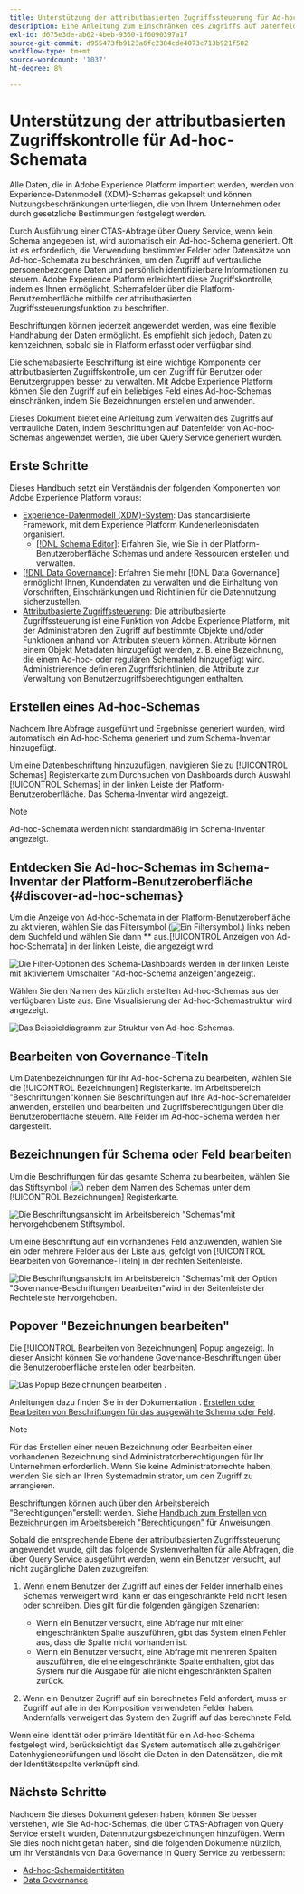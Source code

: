 ```yaml
---
title: Unterstützung der attributbasierten Zugriffssteuerung für Ad-hoc-Schemas
description: Eine Anleitung zum Einschränken des Zugriffs auf Datenfelder in Ad-hoc-Schemata, die über Adobe Experience Platform Query Service generiert wurden.
exl-id: d675e3de-ab62-4beb-9360-1f6090397a17
source-git-commit: d955473fb9123a6fc2384cde4073c713b921f582
workflow-type: tm+mt
source-wordcount: '1037'
ht-degree: 8%

---
```


# Unterstützung der attributbasierten Zugriffskontrolle für Ad-hoc-Schemata

Alle Daten, die in Adobe Experience Platform importiert werden, werden von Experience-Datenmodell (XDM)-Schemas gekapselt und können Nutzungsbeschränkungen unterliegen, die von Ihrem Unternehmen oder durch gesetzliche Bestimmungen festgelegt werden.

Durch Ausführung einer CTAS-Abfrage über Query Service, wenn kein Schema angegeben ist, wird automatisch ein Ad-hoc-Schema generiert. Oft ist es erforderlich, die Verwendung bestimmter Felder oder Datensätze von Ad-hoc-Schemata zu beschränken, um den Zugriff auf vertrauliche personenbezogene Daten und persönlich identifizierbare Informationen zu steuern. Adobe Experience Platform erleichtert diese Zugriffskontrolle, indem es Ihnen ermöglicht, Schemafelder über die Platform-Benutzeroberfläche mithilfe der attributbasierten Zugriffssteuerungsfunktion zu beschriften.

Beschriftungen können jederzeit angewendet werden, was eine flexible Handhabung der Daten ermöglicht. Es empfiehlt sich jedoch, Daten zu kennzeichnen, sobald sie in Platform erfasst oder verfügbar sind.

Die schemabasierte Beschriftung ist eine wichtige Komponente der attributbasierten Zugriffskontrolle, um den Zugriff für Benutzer oder Benutzergruppen besser zu verwalten. Mit Adobe Experience Platform können Sie den Zugriff auf ein beliebiges Feld eines Ad-hoc-Schemas einschränken, indem Sie Bezeichnungen erstellen und anwenden.

Dieses Dokument bietet eine Anleitung zum Verwalten des Zugriffs auf vertrauliche Daten, indem Beschriftungen auf Datenfelder von Ad-hoc-Schemas angewendet werden, die über Query Service generiert wurden.

## Erste Schritte

Dieses Handbuch setzt ein Verständnis der folgenden Komponenten von Adobe Experience Platform voraus:

* [Experience-Datenmodell (XDM)-System](https://experienceleague.adobe.com/docs/experience-platform/xdm/home.html?lang=de): Das standardisierte Framework, mit dem Experience Platform Kundenerlebnisdaten organisiert.
   * [[!DNL Schema Editor]](https://experienceleague.adobe.com/docs/experience-platform/xdm/ui/overview.html?lang=de): Erfahren Sie, wie Sie in der Platform-Benutzeroberfläche Schemas und andere Ressourcen erstellen und verwalten.
* [[!DNL Data Governance]](../../data-governance/home.md): Erfahren Sie mehr [!DNL Data Governance] ermöglicht Ihnen, Kundendaten zu verwalten und die Einhaltung von Vorschriften, Einschränkungen und Richtlinien für die Datennutzung sicherzustellen.
* [Attributbasierte Zugriffssteuerung](../../access-control/abac/overview.md): Die attributbasierte Zugriffssteuerung ist eine Funktion von Adobe Experience Platform, mit der Administratoren den Zugriff auf bestimmte Objekte und/oder Funktionen anhand von Attributen steuern können. Attribute können einem Objekt Metadaten hinzugefügt werden, z. B. eine Bezeichnung, die einem Ad-hoc- oder regulären Schemafeld hinzugefügt wird. Administrierende definieren Zugriffsrichtlinien, die Attribute zur Verwaltung von Benutzerzugriffsberechtigungen enthalten.

## Erstellen eines Ad-hoc-Schemas

Nachdem Ihre Abfrage ausgeführt und Ergebnisse generiert wurden, wird automatisch ein Ad-hoc-Schema generiert und zum Schema-Inventar hinzugefügt.

Um eine Datenbeschriftung hinzuzufügen, navigieren Sie zu [!UICONTROL Schemas] Registerkarte zum Durchsuchen von Dashboards durch Auswahl [!UICONTROL Schemas] in der linken Leiste der Platform-Benutzeroberfläche. Das Schema-Inventar wird angezeigt.

>[!NOTE]
>
>Ad-hoc-Schemata werden nicht standardmäßig im Schema-Inventar angezeigt.

## Entdecken Sie Ad-hoc-Schemas im Schema-Inventar der Platform-Benutzeroberfläche {#discover-ad-hoc-schemas}

Um die Anzeige von Ad-hoc-Schemata in der Platform-Benutzeroberfläche zu aktivieren, wählen Sie das Filtersymbol (![Ein Filtersymbol.](../images/data-governance/filter.png)) links neben dem Suchfeld und wählen Sie dann ** aus.[!UICONTROL Anzeigen von Ad-hoc-Schemata] in der linken Leiste, die angezeigt wird.

![Die Filter-Optionen des Schema-Dashboards werden in der linken Leiste mit aktiviertem Umschalter &quot;Ad-hoc-Schema anzeigen&quot;angezeigt.](../images/data-governance/adhoc-schema-toggle.png)

Wählen Sie den Namen des kürzlich erstellten Ad-hoc-Schemas aus der verfügbaren Liste aus. Eine Visualisierung der Ad-hoc-Schemastruktur wird angezeigt.

![Das Beispieldiagramm zur Struktur von Ad-hoc-Schemas.](../images/data-governance/adhoc-schema-structure-diagram.png)

## Bearbeiten von Governance-Titeln

Um Datenbezeichnungen für Ihr Ad-hoc-Schema zu bearbeiten, wählen Sie die [!UICONTROL Bezeichnungen] Registerkarte. Im Arbeitsbereich &quot;Beschriftungen&quot;können Sie Beschriftungen auf Ihre Ad-hoc-Schemafelder anwenden, erstellen und bearbeiten und Zugriffsberechtigungen über die Benutzeroberfläche steuern. Alle Felder im Ad-hoc-Schema werden hier dargestellt.

## Bezeichnungen für Schema oder Feld bearbeiten

Um die Beschriftungen für das gesamte Schema zu bearbeiten, wählen Sie das Stiftsymbol (![](../images/data-governance/edit-icon.png)) neben dem Namen des Schemas unter dem [!UICONTROL Bezeichnungen] Registerkarte.

![Die Beschriftungsansicht im Arbeitsbereich &quot;Schemas&quot;mit hervorgehobenem Stiftsymbol.](../images/data-governance/edit-entire-schema-labels.png)

Um eine Beschriftung auf ein vorhandenes Feld anzuwenden, wählen Sie ein oder mehrere Felder aus der Liste aus, gefolgt von [!UICONTROL Bearbeiten von Governance-Titeln] in der rechten Seitenleiste.

![Die Beschriftungsansicht im Arbeitsbereich &quot;Schemas&quot;mit der Option &quot;Governance-Beschriftungen bearbeiten&quot;wird in der Seitenleiste der Rechteleiste hervorgehoben.](../images/data-governance/edit-governance-labels.png)

## Popover &quot;Bezeichnungen bearbeiten&quot;

Die [!UICONTROL Bearbeiten von Bezeichnungen] Popup angezeigt. In dieser Ansicht können Sie vorhandene Governance-Beschriftungen über die Benutzeroberfläche erstellen oder bearbeiten.

![Das Popup Bezeichnungen bearbeiten .](../images/data-governance/edit-labels-popover.png)

Anleitungen dazu finden Sie in der Dokumentation . [Erstellen oder Bearbeiten von Beschriftungen für das ausgewählte Schema oder Feld](https://experienceleague.adobe.com/docs/experience-platform/xdm/tutorials/labels.html#edit-the-labels-for-the-schema-or-field).

>[!NOTE]
>
>Für das Erstellen einer neuen Bezeichnung oder Bearbeiten einer vorhandenen Bezeichnung sind Administratorberechtigungen für Ihr Unternehmen erforderlich. Wenn Sie keine Administratorrechte haben, wenden Sie sich an Ihren Systemadministrator, um den Zugriff zu arrangieren.

Beschriftungen können auch über den Arbeitsbereich &quot;Berechtigungen&quot;erstellt werden. Siehe [Handbuch zum Erstellen von Bezeichnungen im Arbeitsbereich &quot;Berechtigungen&quot;](../../access-control/abac/ui/labels.md) für Anweisungen.

Sobald die entsprechende Ebene der attributbasierten Zugriffssteuerung angewendet wurde, gilt das folgende Systemverhalten für alle Abfragen, die über Query Service ausgeführt werden, wenn ein Benutzer versucht, auf nicht zugängliche Daten zuzugreifen:

1. Wenn einem Benutzer der Zugriff auf eines der Felder innerhalb eines Schemas verweigert wird, kann er das eingeschränkte Feld nicht lesen oder schreiben. Dies gilt für die folgenden gängigen Szenarien:

   * Wenn ein Benutzer versucht, eine Abfrage nur mit einer eingeschränkten Spalte auszuführen, gibt das System einen Fehler aus, dass die Spalte nicht vorhanden ist.
   * Wenn ein Benutzer versucht, eine Abfrage mit mehreren Spalten auszuführen, die eine eingeschränkte Spalte enthalten, gibt das System nur die Ausgabe für alle nicht eingeschränkten Spalten zurück.

1. Wenn ein Benutzer Zugriff auf ein berechnetes Feld anfordert, muss er Zugriff auf alle in der Komposition verwendeten Felder haben. Andernfalls verweigert das System den Zugriff auf das berechnete Feld.

Wenn eine Identität oder primäre Identität für ein Ad-hoc-Schema festgelegt wird, berücksichtigt das System automatisch alle zugehörigen Datenhygieneprüfungen und löscht die Daten in den Datensätzen, die mit der Identitätsspalte verknüpft sind.

## Nächste Schritte

Nachdem Sie dieses Dokument gelesen haben, können Sie besser verstehen, wie Sie Ad-hoc-Schemas, die über CTAS-Abfragen von Query Service erstellt wurden, Datennutzungsbezeichnungen hinzufügen. Wenn Sie dies noch nicht getan haben, sind die folgenden Dokumente nützlich, um Ihr Verständnis von Data Governance in Query Service zu verbessern:

* [Ad-hoc-Schemaidentitäten](./ad-hoc-schema-identities.md)
* [Data Governance](https://experienceleague.adobe.com/docs/experience-platform/data-governance/home.html?lang=de)
